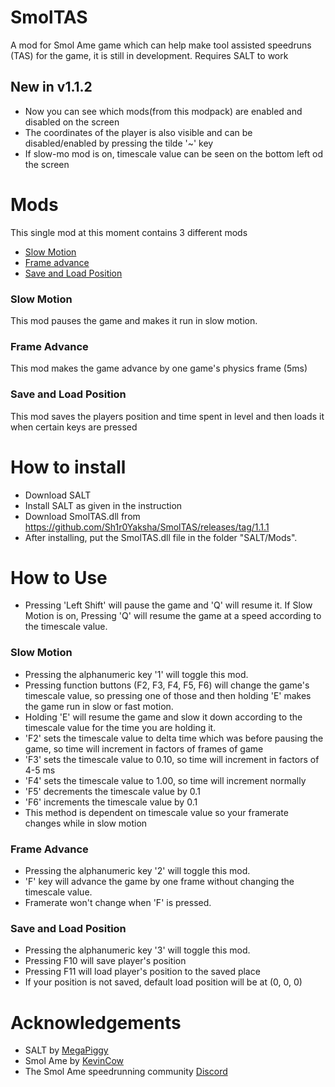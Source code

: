 # SmolTAS
A mod for Smol Ame game which can help make tool assisted speedruns (TAS) for the game, it is still in development. Requires SALT to work

## New in v1.1.2
* Now you can see which mods(from this modpack) are enabled and disabled on the screen
* The coordinates of the player is also visible and can be disabled/enabled by pressing the tilde '~' key
* If slow-mo mod is on, timescale value can be seen on the bottom left od the screen

# Mods
This single mod at this moment contains 3 different mods
* [Slow Motion](https://github.com/Sh1r0Yaksha/SmolTAS#slow-motion)
* [Frame advance](https://github.com/Sh1r0Yaksha/SmolTAS#frame-advance)
* [Save and Load Position](https://github.com/Sh1r0Yaksha/SmolTAS#save-and-load-position)

### Slow Motion
This mod pauses the game and makes it run in slow motion.

### Frame Advance
This mod makes the game advance by one game's physics frame (5ms)

### Save and Load Position
This mod saves the players position and time spent in level and then loads it when certain keys are pressed

# How to install

* Download SALT
* Install SALT as given in the instruction
* Download SmolTAS.dll from https://github.com/Sh1r0Yaksha/SmolTAS/releases/tag/1.1.1
* After installing, put the SmolTAS.dll file in the folder "SALT/Mods".

# How to Use

* Pressing 'Left Shift' will pause the game and 'Q' will resume it. If Slow Motion is on, Pressing 'Q' will resume the game at a speed according to the timescale value.

### Slow Motion

* Pressing the alphanumeric key '1' will toggle this mod.
* Pressing function buttons (F2, F3, F4, F5, F6) will change the game's timescale value, so pressing one of those and then holding 'E' makes the game run in slow or fast motion.
* Holding 'E' will resume the game and slow it down according to the timescale value for the time you are holding it.
* 'F2' sets the timescale value to delta time which was before pausing the game, so time will increment in factors of frames of game
* 'F3' sets the timescale value to 0.10, so time will increment in factors of 4-5 ms
* 'F4' sets the timescale value to 1.00, so time will increment normally
* 'F5' decrements the timescale value by 0.1
* 'F6' increments the timescale value by 0.1
* This method is dependent on timescale value so your framerate changes while in slow motion

### Frame Advance

* Pressing the alphanumeric key '2' will toggle this mod.
* 'F' key will advance the game by one frame without changing the timescale value.
* Framerate won't change when 'F' is pressed.

### Save and Load Position

* Pressing the alphanumeric key '3' will toggle this mod.
* Pressing F10 will save player's position
* Pressing F11 will load player's position to the saved place
* If your position is not saved, default load position will be at (0, 0, 0)

# Acknowledgements

* SALT by [MegaPiggy](https://github.com/MegaPiggy/SALT)
* Smol Ame by [KevinCow](https://kevincow.itch.io/smol-ame)
* The Smol Ame speedrunning community [Discord](https://discord.gg/B5SyzgqWjZ)
